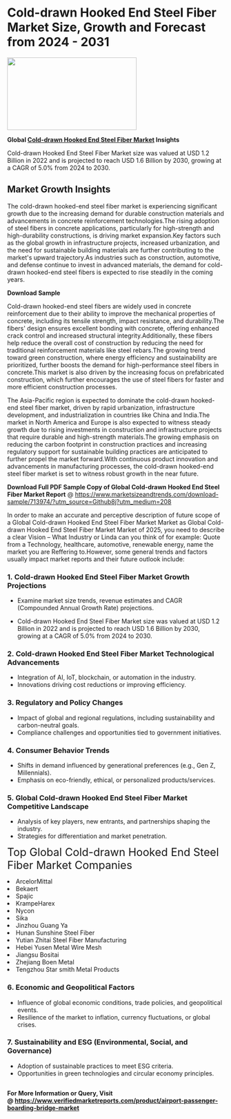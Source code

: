 <H1>Cold-drawn Hooked End Steel Fiber Market Size, Growth and Forecast from 2024 - 2031</H1><img class="aligncenter size-medium wp-image-584254" src="https://thirdeyenews.in/wp-content/uploads/2024/09/Global-Market-Research-300x168.jpeg" alt="" width="300" height="168" /><p><strong>Global&nbsp;<a href="https://www.marketsizeandtrends.com/download-sample/713974/?utm_source=Github8j?utm_medium=208">Cold-drawn Hooked End Steel Fiber Market</a> Insights</strong></p><p>Cold-drawn Hooked End Steel Fiber Market size was valued at USD 1.2 Billion in 2022 and is projected to reach USD 1.6 Billion by 2030, growing at a CAGR of 5.0% from 2024 to 2030.</p><p><h2>Market Growth Insights</h2> <p>The cold-drawn hooked-end steel fiber market is experiencing significant growth due to the increasing demand for durable construction materials and advancements in concrete reinforcement technologies.The rising adoption of steel fibers in concrete applications, particularly for high-strength and high-durability constructions, is driving market expansion.Key factors such as the global growth in infrastructure projects, increased urbanization, and the need for sustainable building materials are further contributing to the market's upward trajectory.As industries such as construction, automotive, and defense continue to invest in advanced materials, the demand for cold-drawn hooked-end steel fibers is expected to rise steadily in the coming years.</p> <p><strong>Download Sample</strong></p> <p>Cold-drawn hooked-end steel fibers are widely used in concrete reinforcement due to their ability to improve the mechanical properties of concrete, including its tensile strength, impact resistance, and durability.The fibers' design ensures excellent bonding with concrete, offering enhanced crack control and increased structural integrity.Additionally, these fibers help reduce the overall cost of construction by reducing the need for traditional reinforcement materials like steel rebars.The growing trend toward green construction, where energy efficiency and sustainability are prioritized, further boosts the demand for high-performance steel fibers in concrete.This market is also driven by the increasing focus on prefabricated construction, which further encourages the use of steel fibers for faster and more efficient construction processes.</p> <p>The Asia-Pacific region is expected to dominate the cold-drawn hooked-end steel fiber market, driven by rapid urbanization, infrastructure development, and industrialization in countries like China and India.The market in North America and Europe is also expected to witness steady growth due to rising investments in construction and infrastructure projects that require durable and high-strength materials.The growing emphasis on reducing the carbon footprint in construction practices and increasing regulatory support for sustainable building practices are anticipated to further propel the market forward.With continuous product innovation and advancements in manufacturing processes, the cold-drawn hooked-end steel fiber market is set to witness robust growth in the near future.</p> <p><span class=""><strong>Download Full PDF Sample Copy of Global Cold-drawn Hooked End Steel Fiber Market Report</strong> @ <a href="https://www.marketsizeandtrends.com/download-sample/713974/?utm_source=Github8j?utm_medium=208" target="_blank">https://www.marketsizeandtrends.com/download-sample/713974/?utm_source=Github8j?utm_medium=208</a></span></p><p>In order to make an accurate and perceptive description of future scope of a Global&nbsp;Cold-drawn Hooked End Steel Fiber Market Market as Global&nbsp;Cold-drawn Hooked End Steel Fiber Market Market of 2025, you need to describe a clear Vision &ndash; What Industry or Linda can you think of for example: Quote from a Technology, healthcare, automotive, renewable energy, name the market you are Reffering to.However, some general trends and factors usually impact market reports and their future outlook include:</p><h3>1.&nbsp;<strong>Cold-drawn Hooked End Steel Fiber Market Growth Projections</strong></h3><ul><li>Examine market size trends, revenue estimates and CAGR (Compounded Annual Growth Rate) projections.</li><li><p>Cold-drawn Hooked End Steel Fiber Market size was valued at USD 1.2 Billion in 2022 and is projected to reach USD 1.6 Billion by 2030, growing at a CAGR of 5.0% from 2024 to 2030.</p></li></ul><h3>2.&nbsp;<strong>Cold-drawn Hooked End Steel Fiber Market Technological Advancements</strong></h3><ul><li>Integration of AI, IoT, blockchain, or automation in the industry.</li><li>Innovations driving cost reductions or improving efficiency.</li></ul><h3>3.&nbsp;<strong>Regulatory and Policy Changes</strong></h3><ul><li>Impact of global and regional regulations, including sustainability and carbon-neutral goals.</li><li>Compliance challenges and opportunities tied to government initiatives.</li></ul><h3>4.&nbsp;<strong>Consumer Behavior Trends</strong></h3><ul><li>Shifts in demand influenced by generational preferences (e.g., Gen Z, Millennials).</li><li>Emphasis on eco-friendly, ethical, or personalized products/services.</li></ul><h3>5.&nbsp;<strong>Global Cold-drawn Hooked End Steel Fiber Market Competitive Landscape</strong></h3><ul><li>Analysis of key players, new entrants, and partnerships shaping the industry.</li><li>Strategies for differentiation and market penetration.</li></ul><p data-pm-slice="1 1 []"><span style="color: inherit; font-family: inherit; font-size: 25px;">Top Global Cold-drawn Hooked End Steel Fiber Market Companies</span></p><div class="" data-test-id=""><p><li>ArcelorMittal</li><li> Bekaert</li><li> Spajic</li><li> KrampeHarex</li><li> Nycon</li><li> Sika</li><li> Jinzhou Guang Ya</li><li> Hunan Sunshine Steel Fiber</li><li> Yutian Zhitai Steel Fiber Manufacturing</li><li> Hebei Yusen Metal Wire Mesh</li><li> Jiangsu Bositai</li><li> Zhejiang Boen Metal</li><li> Tengzhou Star smith Metal Products</li></p></div><h3>6.&nbsp;<strong>Economic and Geopolitical Factors</strong></h3><ul><li>Influence of global economic conditions, trade policies, and geopolitical events.</li><li>Resilience of the market to inflation, currency fluctuations, or global crises.</li></ul><h3>7.&nbsp;<strong>Sustainability and ESG (Environmental, Social, and Governance)</strong></h3><ul><li>Adoption of sustainable practices to meet ESG criteria.</li><li>Opportunities in green technologies and circular economy principles.</li></ul><h2><strong style="font-size: 14px;">For More Information or Query, Visit @&nbsp;</strong><a style="background-color: #ffffff; font-size: 14px;" href="https://www.marketsizeandtrends.com/report/cold-drawn-hooked-end-steel-fiber-market/" target="_blank">https://www.verifiedmarketreports.com/product/airport-passenger-boarding-bridge-market</a></h2>